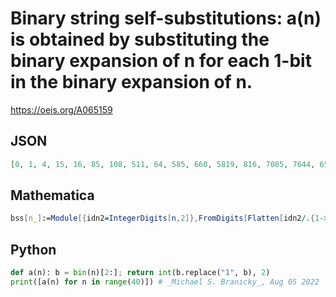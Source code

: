 # Binary string self\-substitutions: a\(n\) is obtained by substituting the binary expansion of n for each 1\-bit in the binary expansion of n\.
https://oeis.org/A065159
## JSON
```JSON
[0, 1, 4, 15, 16, 85, 108, 511, 64, 585, 660, 5819, 816, 7085, 7644, 65535, 256, 4369, 4644, 78451, 5200, 87381, 91564, 1531639, 6336, 105625, 109876, 1825659, 118384, 1961821, 2029500, 33554431, 1024, 33825, 34884, 1149155, 37008, 1217189, 1250124, 41056743]
```
## Mathematica
```Mathematica
bss[n_]:=Module[{idn2=IntegerDigits[n,2]},FromDigits[Flatten[idn2/.{1-> idn2}],2]]; Array[bss,40,0] (* _Harvey P. Dale_, Aug 15 2017 *)
```
## Python
```Python
def a(n): b = bin(n)[2:]; return int(b.replace("1", b), 2)
print([a(n) for n in range(40)]) # _Michael S. Branicky_, Aug 05 2022
```
